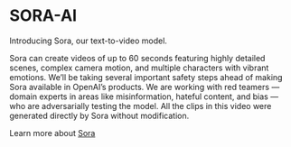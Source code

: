 # SORA-AI
Introducing Sora, our text-to-video model.

Sora can create videos of up to 60 seconds featuring highly detailed scenes, complex camera motion, and multiple characters with vibrant emotions.
We’ll be taking several important safety steps ahead of making Sora available in OpenAI’s products. We are working with red teamers — domain experts in areas like misinformation, hateful content, and bias — who are adversarially testing the model.
All the clips in this video were generated directly by Sora without modification.

Learn more about [Sora](https://openai.com/sora)
